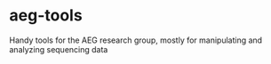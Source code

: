 # aeg-tools
Handy tools for the AEG research group, mostly for manipulating and analyzing sequencing data
